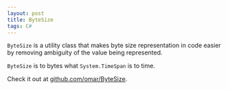 ```yaml
---
layout: post
title: ByteSize
tags: C#
---
```


`ByteSize` is a utility class that makes byte size representation in code easier by removing ambiguity of the value being represented.

`ByteSize` is to bytes what `System.TimeSpan` is to time.

Check it out at [github.com/omar/ByteSize](https://github.com/omar/ByteSize).